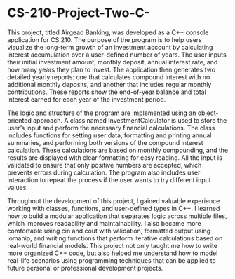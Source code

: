 # CS-210-Project-Two-C-
This project, titled Airgead Banking, was developed as a C++ console application for CS 210. The purpose of the program is to help users visualize the long-term growth of an investment account by calculating interest accumulation over a user-defined number of years. The user inputs their initial investment amount, monthly deposit, annual interest rate, and how many years they plan to invest. The application then generates two detailed yearly reports: one that calculates compound interest with no additional monthly deposits, and another that includes regular monthly contributions. These reports show the end-of-year balance and total interest earned for each year of the investment period.

The logic and structure of the program are implemented using an object-oriented approach. A class named InvestmentCalculator is used to store the user’s input and perform the necessary financial calculations. The class includes functions for setting user data, formatting and printing annual summaries, and performing both versions of the compound interest calculation. These calculations are based on monthly compounding, and the results are displayed with clear formatting for easy reading. All the input is validated to ensure that only positive numbers are accepted, which prevents errors during calculation. The program also includes user interaction to repeat the process if the user wants to try different input values.

Throughout the development of this project, I gained valuable experience working with classes, functions, and user-defined types in C++. I learned how to build a modular application that separates logic across multiple files, which improves readability and maintainability. I also became more comfortable using cin and cout with validation, formatted output using iomanip, and writing functions that perform iterative calculations based on real-world financial models. This project not only taught me how to write more organized C++ code, but also helped me understand how to model real-life scenarios using programming techniques that can be applied to future personal or professional development projects.
